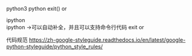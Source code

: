 python3
python
    exit()  or  <C-D>

ipython  
ipython ->可以自动补全，并且可以支持命令行代码
    exit  or  <C-D>


代码规范
https://zh-google-styleguide.readthedocs.io/en/latest/google-python-styleguide/python_style_rules/

